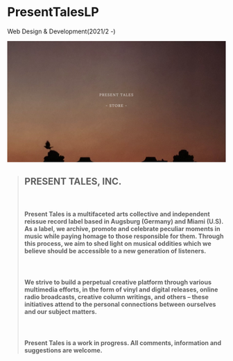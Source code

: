 # PresentTalesLP

Web Design & Development(2021/2 -)

![mv-bg](images/presenttalesLP.png)

> ## PRESENT TALES, INC.
>
> <br/>
>
> #### Present Tales is a multifaceted arts collective and independent reissue record label based in Augsburg (Germany) and Miami (U.S). As a label, we archive, promote and celebrate peculiar moments in music while paying homage to those responsible for them. Through this process, we aim to shed light on musical oddities which we believe should be accessible to a new generation of listeners.
>
> <br/>
>
> #### We strive to build a perpetual creative platform through various multimedia efforts, in the form of vinyl and digital releases, online radio broadcasts, creative column writings, and others – these initiatives attend to the personal connections between ourselves and our subject matters.
>
> <br/>
>
> #### Present Tales is a work in progress. All comments, information and suggestions are welcome.
